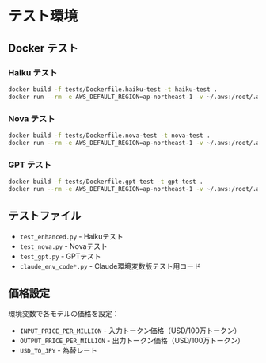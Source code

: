 # テスト環境

## Docker テスト

### Haiku テスト
```bash
docker build -f tests/Dockerfile.haiku-test -t haiku-test .
docker run --rm -e AWS_DEFAULT_REGION=ap-northeast-1 -v ~/.aws:/root/.aws:ro haiku-test
```

### Nova テスト
```bash
docker build -f tests/Dockerfile.nova-test -t nova-test .
docker run --rm -e AWS_DEFAULT_REGION=ap-northeast-1 -v ~/.aws:/root/.aws:ro nova-test
```

### GPT テスト
```bash
docker build -f tests/Dockerfile.gpt-test -t gpt-test .
docker run --rm -e AWS_DEFAULT_REGION=ap-northeast-1 -v ~/.aws:/root/.aws:ro gpt-test
```

## テストファイル

- `test_enhanced.py` - Haikuテスト
- `test_nova.py` - Novaテスト  
- `test_gpt.py` - GPTテスト
- `claude_env_code*.py` - Claude環境変数版テスト用コード

## 価格設定

環境変数で各モデルの価格を設定：
- `INPUT_PRICE_PER_MILLION` - 入力トークン価格（USD/100万トークン）
- `OUTPUT_PRICE_PER_MILLION` - 出力トークン価格（USD/100万トークン）
- `USD_TO_JPY` - 為替レート
